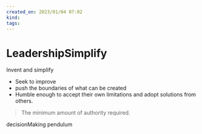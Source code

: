 ```yaml
---
created_on: 2023/01/04 07:02
kind:
tags:
---
```


# LeadershipSimplify

Invent and simplify

- Seek to improve
- push the boundaries of what can be created
- Humble enough to accept their own limitations and adopt solutions from others.

> The minimum amount of authority required.

decisionMaking pendulum
